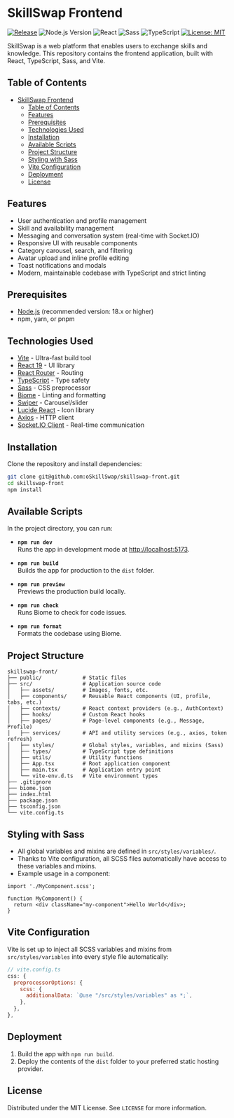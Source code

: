 # SkillSwap Frontend
[![Release](https://img.shields.io/github/v/release/oSkillSwap/skillswap-front?color=blue&label=version)](https://github.com/oSkillSwap/skillswap-front/releases)
![Node.js Version](https://img.shields.io/badge/Node.js-18+-brightgreen.svg)
![React](https://img.shields.io/badge/React-19.x-blue?logo=react)
![Sass](https://img.shields.io/badge/Sass-%23CC6699?style=flat&logo=sass&logoColor=white)
![TypeScript](https://img.shields.io/badge/TypeScript-3178C6?style=flat&logo=typescript&logoColor=white)
[![License: MIT](https://img.shields.io/badge/License-MIT-yellow.svg)](LICENSE)

SkillSwap is a web platform that enables users to exchange skills and knowledge. This repository contains the frontend application, built with React, TypeScript, Sass, and Vite.

## Table of Contents

- [SkillSwap Frontend](#skillswap-frontend)
  - [Table of Contents](#table-of-contents)
  - [Features](#features)
  - [Prerequisites](#prerequisites)
  - [Technologies Used](#technologies-used)
  - [Installation](#installation)
  - [Available Scripts](#available-scripts)
  - [Project Structure](#project-structure)
  - [Styling with Sass](#styling-with-sass)
  - [Vite Configuration](#vite-configuration)
  - [Deployment](#deployment)
  - [License](#license)

## Features

- User authentication and profile management
- Skill and availability management
- Messaging and conversation system (real-time with Socket.IO)
- Responsive UI with reusable components
- Category carousel, search, and filtering
- Avatar upload and inline profile editing
- Toast notifications and modals
- Modern, maintainable codebase with TypeScript and strict linting

## Prerequisites

- [Node.js](https://nodejs.org/) (recommended version: 18.x or higher)
- npm, yarn, or pnpm

## Technologies Used

- [Vite](https://vitejs.dev/) - Ultra-fast build tool
- [React 19](https://react.dev/) - UI library
- [React Router](https://reactrouter.com/) - Routing
- [TypeScript](https://www.typescriptlang.org/) - Type safety
- [Sass](https://sass-lang.com/) - CSS preprocessor
- [Biome](https://biomejs.dev/) - Linting and formatting
- [Swiper](https://swiperjs.com/) - Carousel/slider
- [Lucide React](https://lucide.dev/) - Icon library
- [Axios](https://axios-http.com/) - HTTP client
- [Socket.IO Client](https://socket.io/docs/v4/client-api/) - Real-time communication

## Installation

Clone the repository and install dependencies:

```bash
git clone git@github.com:oSkillSwap/skillswap-front.git
cd skillswap-front
npm install
```

## Available Scripts

In the project directory, you can run:

- **`npm run dev`**  
  Runs the app in development mode at [http://localhost:5173](http://localhost:5173).

- **`npm run build`**  
  Builds the app for production to the `dist` folder.

- **`npm run preview`**  
  Previews the production build locally.

- **`npm run check`**  
  Runs Biome to check for code issues.

- **`npm run format`**  
  Formats the codebase using Biome.

## Project Structure

```
skillswap-front/
├── public/             # Static files
├── src/                # Application source code
│   ├── assets/         # Images, fonts, etc.
│   ├── components/     # Reusable React components (UI, profile, tabs, etc.)
│   ├── contexts/       # React context providers (e.g., AuthContext)
│   ├── hooks/          # Custom React hooks
│   ├── pages/          # Page-level components (e.g., Message, Profile)
│   ├── services/       # API and utility services (e.g., axios, token refresh)
│   ├── styles/         # Global styles, variables, and mixins (Sass)
│   ├── types/          # TypeScript type definitions
│   ├── utils/          # Utility functions
│   ├── App.tsx         # Root application component
│   ├── main.tsx        # Application entry point
│   └── vite-env.d.ts   # Vite environment types
├── .gitignore
├── biome.json
├── index.html
├── package.json
├── tsconfig.json
└── vite.config.ts
```

## Styling with Sass

- All global variables and mixins are defined in `src/styles/variables/`.
- Thanks to Vite configuration, all SCSS files automatically have access to these variables and mixins.
- Example usage in a component:

```tsx
import './MyComponent.scss';

function MyComponent() {
  return <div className="my-component">Hello World</div>;
}
```

## Vite Configuration

Vite is set up to inject all SCSS variables and mixins from `src/styles/variables` into every style file automatically:

```js
// vite.config.ts
css: {
  preprocessorOptions: {
    scss: {
      additionalData: `@use "/src/styles/variables" as *;`,
    },
  },
},
```

## Deployment

1. Build the app with `npm run build`.
2. Deploy the contents of the `dist` folder to your preferred static hosting provider.

## License

Distributed under the MIT License. See `LICENSE` for more information.
